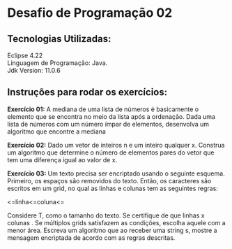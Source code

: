 
# Desafio de Programação 02


## Tecnologias Utilizadas: 

 Eclipse 4.22 \
 Linguagem de Programação: Java. \
 Jdk Version: 11.0.6

## Instruções para rodar os exercícios: 
**Exercício 01:** 
A mediana de uma lista de números é basicamente o elemento que se encontra no meio da lista após a ordenação. Dada uma lista de números com um número ímpar de elementos, desenvolva um algoritmo que encontre a mediana

**Exercício 02:** 
    Dado um vetor de inteiros n e um inteiro qualquer x. Construa um algoritmo que determine o número de elementos pares do vetor que tem uma diferença igual ao valor de x. 


**Exercício 03:** 
Um texto precisa ser encriptado usando o seguinte esquema. Primeiro, os espaços são removidos do texto. Então, os caracteres são escritos em um grid, no qual as linhas e colunas tem as seguintes regras:

  <=linha<=coluna<=

Considere T, como o tamanho do texto.
Se certifique de que linhas x colunas .
Se múltiplos grids satisfazem as condições, escolha aquele com a menor área.
Escreva um algoritmo que ao receber uma string s, mostre a mensagem encriptada de acordo com as regras descritas.
